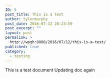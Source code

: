 ```yaml
---
ID: 5
post_title: This is a test
author: tylermurphy
post_date: 2016-07-12 20:23:59
post_excerpt: ""
layout: post
permalink: >
  http://wpgh:8888/2016/07/12/this-is-a-test/
published: true
category:
  - testing
---
```

This is a test document
Updating doc
again
